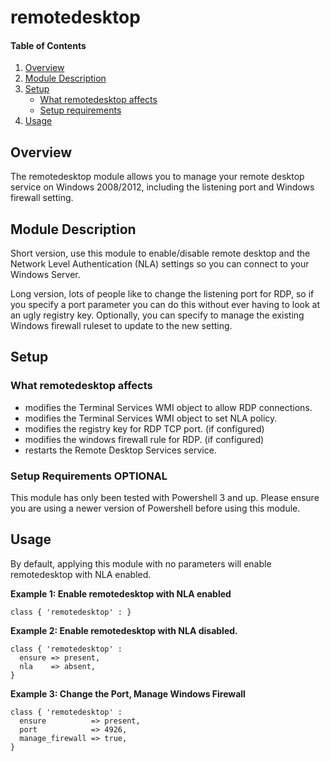 # remotedesktop

#### Table of Contents

1. [Overview](#overview)
2. [Module Description](#module-description)
3. [Setup](#setup)
    * [What remotedesktop affects](#what-remotedesktop-affects)
    * [Setup requirements](#setup-requirements)
4. [Usage](#usage)


## Overview

The remotedesktop module allows you to manage your remote desktop service on Windows 2008/2012, including the listening port and Windows firewall setting.

## Module Description

Short version, use this module to enable/disable remote desktop and the Network Level Authentication (NLA) settings so you can connect to your Windows Server.

Long version, lots of people like to change the listening port for RDP, so if you specify a port parameter you can do this without ever having to look at an ugly registry key.  Optionally, you can specify to manage the existing Windows firewall ruleset to update to the new setting.

## Setup

### What remotedesktop affects

* modifies the Terminal Services WMI object to allow RDP connections.
* modifies the Terminal Services WMI object to set NLA policy.
* modifies the registry key for RDP TCP port. (if configured)
* modifies the windows firewall rule for RDP. (if configured)
* restarts the Remote Desktop Services service.

### Setup Requirements **OPTIONAL**

This module has only been tested with Powershell 3 and up.  Please ensure you are using a newer version of Powershell before using this module.

## Usage

By default, applying this module with no parameters will enable remotedesktop with NLA enabled.  

**Example 1: Enable remotedesktop with NLA enabled**

	class { 'remotedesktop' : }
	
**Example 2: Enable remotedesktop with NLA disabled.**

	class { 'remotedesktop' : 
	  ensure => present,
	  nla    => absent,
	}
	  
**Example 3: Change the Port, Manage Windows Firewall**

	class { 'remotedesktop' :
	  ensure          => present,
      port            => 4926,
      manage_firewall => true,
    }

